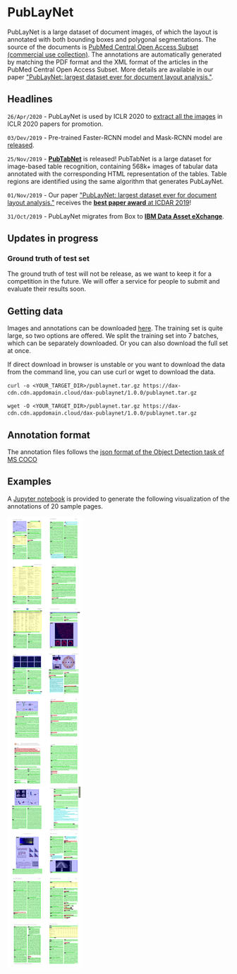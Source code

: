 # PubLayNet

PubLayNet is a large dataset of document images, of which the layout is annotated with both bounding boxes and polygonal segmentations. The source of the documents is [PubMed Central Open Access Subset (commercial use collection)](https://www.ncbi.nlm.nih.gov/pmc/tools/openftlist/). The annotations are automatically generated by matching the PDF format and the XML format of the articles in the PubMed Central Open Access Subset. More details are available in our paper ["PubLayNet: largest dataset ever for document layout analysis."](https://arxiv.org/abs/1908.07836).

## Headlines

`26/Apr/2020` - PubLayNet is used by ICLR 2020 to [extract all the images]((https://twitter.com/srush_nlp/status/1253788694739386371)) in ICLR 2020 papers for promotion.

`03/Dev/2019` - Pre-trained Faster-RCNN model and Mask-RCNN model are [released](pre-trained-models).

`25/Nov/2019` - [**PubTabNet**](https://github.com/ibm-aur-nlp/PubTabNet) is released! PubTabNet is a large dataset for image-based table recognition, containing 568k+ images of tabular data annotated with the corresponding HTML representation of the tables. Table regions are identified using the same algorithm that generates PubLayNet.

`01/Nov/2019` - Our paper ["PubLayNet: largest dataset ever for document layout analysis."](https://arxiv.org/abs/1908.07836) receives the [**best paper award** at ICDAR 2019](http://icdar2019.org/award/)!

`31/Oct/2019` - PubLayNet migrates from Box to [**IBM Data Asset eXchange**](https://developer.ibm.com/exchanges/data/all/publaynet/).

## Updates in progress

### Ground truth of test set

The ground truth of test will not be release, as we want to keep it for a competition in the future. We will offer a service for people to submit and evaluate their results soon.

## Getting data

Images and annotations can be downloaded [here](https://developer.ibm.com/exchanges/data/all/publaynet/). The training set is quite large, so two options are offered. We split the training set into 7 batches, which can be separately downloaded. Or you can also download the full set at once.

If direct download in browser is unstable or you want to download the data from the command line, you can use curl or wget to download the data.

```
curl -o <YOUR_TARGET_DIR>/publaynet.tar.gz https://dax-cdn.cdn.appdomain.cloud/dax-publaynet/1.0.0/publaynet.tar.gz
```

```
wget -O <YOUR_TARGET_DIR>/publaynet.tar.gz https://dax-cdn.cdn.appdomain.cloud/dax-publaynet/1.0.0/publaynet.tar.gz
```

## Annotation format

The annotation files follows the [json format of the Object Detection task of MS COCO](http://cocodataset.org/#format-data)


## Examples

A [Jupyter notebook](./explore_PubLayNet_dataset.ipynb) is provided to generate the following visualization of the annotations of 20 sample pages.

![alt text](./examples/annotations.png "Annotations of 20 sample pages")

